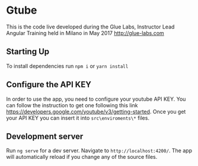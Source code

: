 # Gtube
This is the code live developed during the Glue Labs, Instructor Lead Angular Training held in Milano in May 2017
http://glue-labs.com

## Starting Up

To install dependencies run `npm i` or `yarn install`

## Configure the API KEY

In order to use the app, you need to configure your youtube API KEY. You can follow the instruction to get one following this link https://developers.google.com/youtube/v3/getting-started.
Once you get your API KEY you can insert it into `src\enviroments\*` files.

## Development server

Run `ng serve` for a dev server. Navigate to `http://localhost:4200/`. The app will automatically reload if you change any of the source files.
